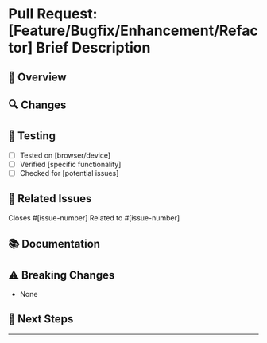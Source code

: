 # Pull Request: [Feature/Bugfix/Enhancement/Refactor] Brief Description

## 🚀 Overview
<!-- Provide a brief summary of the changes in this PR -->

## 🔍 Changes
<!-- List the key changes in this PR, focusing on what reviewers should pay attention to -->

## 🧪 Testing
<!-- Describe how you tested these changes -->
- [ ] Tested on [browser/device]
- [ ] Verified [specific functionality]
- [ ] Checked for [potential issues]

## 🔄 Related Issues
<!-- Link to any related issues -->
Closes #[issue-number]
Related to #[issue-number]

## 📚 Documentation
<!-- Any documentation updates included -->

## ⚠️ Breaking Changes
<!-- List any breaking changes -->
- None

## 🎯 Next Steps
<!-- What should be done next -->

---

<!-- Add any additional notes or context here -->
